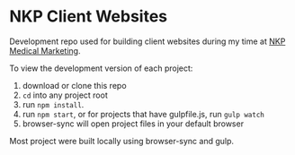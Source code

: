 # NKP Client Websites

Development repo used for building client websites during my time at [NKP Medical Marketing](https://www.nkpmedical.com/).

<!-- Click [here]() to view a list of all live sites. -->

To view the development version of each project: 
1. download or clone this repo
2. ```cd``` into any project root
3. run ```npm install```.
4. run ```npm start```, or for projects that have gulpfile.js, run ```gulp watch```
5. browser-sync will open project files in your default browser

Most project were built locally using browser-sync and gulp.